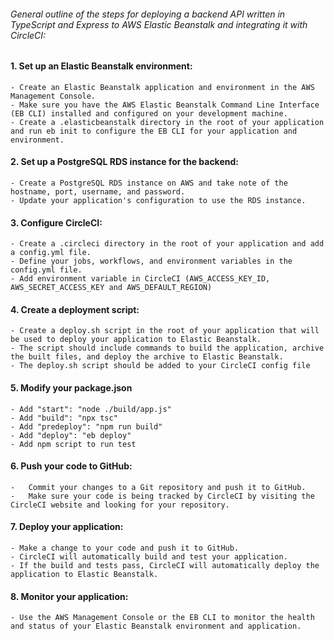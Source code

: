 ###### General outline of the steps for deploying a backend API written in TypeScript and Express to AWS Elastic Beanstalk and integrating it with CircleCI:

#### 1. Set up an Elastic Beanstalk environment:
	- Create an Elastic Beanstalk application and environment in the AWS Management Console.
	- Make sure you have the AWS Elastic Beanstalk Command Line Interface (EB CLI) installed and configured on your development machine.
	- Create a .elasticbeanstalk directory in the root of your application and run eb init to configure the EB CLI for your application and environment.
#### 2. Set up a PostgreSQL RDS instance for the backend:
	- Create a PostgreSQL RDS instance on AWS and take note of the hostname, port, username, and password.
	- Update your application's configuration to use the RDS instance.
#### 3. Configure CircleCI:
	- Create a .circleci directory in the root of your application and add a config.yml file.
	- Define your jobs, workflows, and environment variables in the config.yml file.
	- Add environment variable in CircleCI (AWS_ACCESS_KEY_ID, AWS_SECRET_ACCESS_KEY and AWS_DEFAULT_REGION)
#### 4. Create a deployment script:
	- Create a deploy.sh script in the root of your application that will be used to deploy your application to Elastic Beanstalk.
	- The script should include commands to build the application, archive the built files, and deploy the archive to Elastic Beanstalk.
	- The deploy.sh script should be added to your CircleCI config file
#### 5. Modify your package.json
	- Add "start": "node ./build/app.js"
	- Add "build": "npx tsc"
	- Add "predeploy": "npm run build"
	- Add "deploy": "eb deploy"
	- Add npm script to run test
#### 6. Push your code to GitHub:
	- 	Commit your changes to a Git repository and push it to GitHub.
	- 	Make sure your code is being tracked by CircleCI by visiting the CircleCI website and looking for your repository.
#### 7. Deploy your application:
	- Make a change to your code and push it to GitHub.
	- CircleCI will automatically build and test your application.
	- If the build and tests pass, CircleCI will automatically deploy the application to Elastic Beanstalk.
#### 8. Monitor your application:
	- Use the AWS Management Console or the EB CLI to monitor the health and status of your Elastic Beanstalk environment and application.